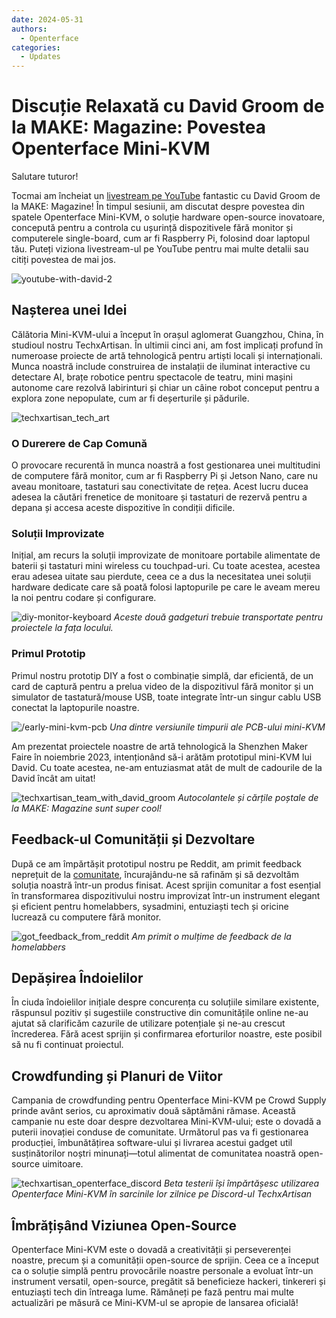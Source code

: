 ```yaml
---
date: 2024-05-31
authors:
  - Openterface
categories:
  - Updates
---
```


# Discuție Relaxată cu David Groom de la MAKE: Magazine: Povestea Openterface Mini-KVM

Salutare tuturor!

Tocmai am încheiat un [livestream pe YouTube](https://www.youtube.com/live/lwitzvmxsgc?si=s9a1t5_Sce5v22e1) fantastic cu David Groom de la MAKE: Magazine! În timpul sesiunii, am discutat despre povestea din spatele Openterface Mini-KVM, o soluție hardware open-source inovatoare, concepută pentru a controla cu ușurință dispozitivele fără monitor și computerele single-board, cum ar fi Raspberry Pi, folosind doar laptopul tău. Puteți viziona livestream-ul pe YouTube pentru mai multe detalii sau citiți povestea de mai jos.

![youtube-with-david-2](https://www.crowdsupply.com/img/2b83/081f1376-b266-4e83-b1af-5628dbe62b83/youtube-with-david_jpg_gallery-lg.jpg)

## Nașterea unei Idei

Călătoria Mini-KVM-ului a început în orașul aglomerat Guangzhou, China, în studioul nostru TechxArtisan. În ultimii cinci ani, am fost implicați profund în numeroase proiecte de artă tehnologică pentru artiști locali și internaționali. Munca noastră include construirea de instalații de iluminat interactive cu detectare AI, brațe robotice pentru spectacole de teatru, mini mașini autonome care rezolvă labirinturi și chiar un câine robot conceput pentru a explora zone nepopulate, cum ar fi deșerturile și pădurile.

![techxartisan_tech_art](https://www.crowdsupply.com/img/bce8/9c580077-993a-42b2-b781-a30d34acbce8/techxartisan-tech-art_jpg_gallery-lg.jpg)

### O Durerere de Cap Comună
O provocare recurentă în munca noastră a fost gestionarea unei multitudini de computere fără monitor, cum ar fi Raspberry Pi și Jetson Nano, care nu aveau monitoare, tastaturi sau conectivitate de rețea. Acest lucru ducea adesea la căutări frenetice de monitoare și tastaturi de rezervă pentru a depana și accesa aceste dispozitive în condiții dificile.

### Soluții Improvizate
Inițial, am recurs la soluții improvizate de monitoare portabile alimentate de baterii și tastaturi mini wireless cu touchpad-uri. Cu toate acestea, acestea erau adesea uitate sau pierdute, ceea ce a dus la necesitatea unei soluții hardware dedicate care să poată folosi laptopurile pe care le aveam mereu la noi pentru codare și configurare.

![diy-monitor-keyboard](https://www.crowdsupply.com/img/2efd/4459eff9-2d01-4552-ac91-a1941ed82efd/diy-monitor-keyboard_jpg_gallery-lg.jpg)
*Aceste două gadgeturi trebuie transportate pentru proiectele la fața locului.*

### Primul Prototip
Primul nostru prototip DIY a fost o combinație simplă, dar eficientă, de un card de captură pentru a prelua video de la dispozitivul fără monitor și un simulator de tastatură/mouse USB, toate integrate într-un singur cablu USB conectat la laptopurile noastre.

![/early-mini-kvm-pcb](https://www.crowdsupply.com/img/1f7e/fb91d879-dee7-45cc-bbdc-dc3ea5731f7e/early-mini-kvm-pcb_jpg_gallery-lg.jpg)
*Una dintre versiunile timpurii ale PCB-ului mini-KVM*

Am prezentat proiectele noastre de artă tehnologică la Shenzhen Maker Faire în noiembrie 2023, intenționând să-i arătăm prototipul mini-KVM lui David. Cu toate acestea, ne-am entuziasmat atât de mult de cadourile de la David încât am uitat!

![techxartisan_team_with_david_groom](https://www.crowdsupply.com/img/bc4e/17bdcc6e-0a34-4f2f-bf64-fee0b8d6bc4e/techxartisan-team-with-david-groom_jpg_gallery-lg.jpg)
*Autocolantele și cărțile poștale de la MAKE: Magazine sunt super cool!*

## Feedback-ul Comunității și Dezvoltare
După ce am împărtășit prototipul nostru pe Reddit, am primit feedback neprețuit de la [comunitate](http://openterface.com/community/#community-contributors), încurajându-ne să rafinăm și să dezvoltăm soluția noastră într-un produs finisat. Acest sprijin comunitar a fost esențial în transformarea dispozitivului nostru improvizat într-un instrument elegant și eficient pentru homelabbers, sysadmini, entuziaști tech și oricine lucrează cu computere fără monitor.

![got_feedback_from_reddit](https://www.crowdsupply.com/img/b24b/e04dfa15-1e5b-4bfb-b97c-acdba784b24b/got-feedback-from-reddit_jpg_gallery-lg.jpg)
*Am primit o mulțime de feedback de la homelabbers*

## Depășirea Îndoielilor
În ciuda îndoielilor inițiale despre concurența cu soluțiile similare existente, răspunsul pozitiv și sugestiile constructive din comunitățile online ne-au ajutat să clarificăm cazurile de utilizare potențiale și ne-au crescut încrederea. Fără acest sprijin și confirmarea eforturilor noastre, este posibil să nu fi continuat proiectul.

## Crowdfunding și Planuri de Viitor
Campania de crowdfunding pentru Openterface Mini-KVM pe Crowd Supply prinde avânt serios, cu aproximativ două săptămâni rămase. Această campanie nu este doar despre dezvoltarea Mini-KVM-ului; este o dovadă a puterii inovației conduse de comunitate. Următorul pas va fi gestionarea producției, îmbunătățirea software-ului și livrarea acestui gadget util susținătorilor noștri minunați—totul alimentat de comunitatea noastră open-source uimitoare.

![techxartisan_openterface_discord](https://www.crowdsupply.com/img/8d7a/58e213e7-7a81-47b4-9d6b-69be3c698d7a/techxartisan-openterface-discord_jpg_gallery-lg.jpg)
*Beta testerii își împărtășesc utilizarea Openterface Mini-KVM în sarcinile lor zilnice pe Discord-ul TechxArtisan*

## Îmbrățișând Viziunea Open-Source

Openterface Mini-KVM este o dovadă a creativității și perseverenței noastre, precum și a comunității open-source de sprijin. Ceea ce a început ca o soluție simplă pentru provocările noastre personale a evoluat într-un instrument versatil, open-source, pregătit să beneficieze hackeri, tinkereri și entuziaști tech din întreaga lume. Rămâneți pe fază pentru mai multe actualizări pe măsură ce Mini-KVM-ul se apropie de lansarea oficială!